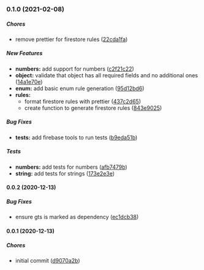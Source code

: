 ### 0.1.0 (2021-02-08)

##### Chores

*  remove prettier for firestore rules ([22cda1fa](https://github.com/MichaelSolati/fbschema/commit/22cda1fa277553334a1eb3c17fda46e57a991103))

##### New Features

* **numbers:**  add support for numbers ([c2f21c22](https://github.com/MichaelSolati/fbschema/commit/c2f21c22f247c8e06f565394320b66e8230cfb40))
* **object:**  validate that object has all required fields and no additional ones ([14a1e70e](https://github.com/MichaelSolati/fbschema/commit/14a1e70e4e965de22de6260bcf51ad861d93f05c))
* **enum:**  add basic enum rule generation ([95d12bd6](https://github.com/MichaelSolati/fbschema/commit/95d12bd61c8d0dd7c3064ed7f1fe79877b47a85f))
* **rules:**
  *  format firestore rules with prettier ([437c2d65](https://github.com/MichaelSolati/fbschema/commit/437c2d65dc4cd67ce4bcf3141cb01c6e55506fb9))
  *  create function to generate firestore rules ([843e9025](https://github.com/MichaelSolati/fbschema/commit/843e902529e246b892f0ed10eebc915eb741f679))

##### Bug Fixes

* **tests:**  add firebase tools to run tests ([b9eda51b](https://github.com/MichaelSolati/fbschema/commit/b9eda51b1c2cb5f67a0e0eece18e0f626d35e65e))

##### Tests

* **numbers:**  add tests for numbers ([afb7479b](https://github.com/MichaelSolati/fbschema/commit/afb7479ba88b0228c860ebae01ac95f1316904ee))
* **string:**  add tests for strings ([173e2e3e](https://github.com/MichaelSolati/fbschema/commit/173e2e3ee5c7b9bbe9652a0a1db913ce07872f7a))

#### 0.0.2 (2020-12-13)

##### Bug Fixes

*  ensure gts is marked as dependency ([ec1dcb38](https://github.com/MichaelSolati/fbschema/commit/ec1dcb380502928dcf6ca314121c02fb54203bef))

#### 0.0.1 (2020-12-13)

##### Chores

*  initial commit ([d9070a2b](https://github.com/MichaelSolati/fbschema/commit/d9070a2b0eb4e122c1712b57b927b05b24ab403f))

